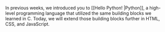  
In previous weeks, we introduced you to [[Hello Python! |Python]], a high-level programming language that utilized the same building blocks we learned in C. Today, we will extend those building blocks further in HTML, CSS, and JavaScript.